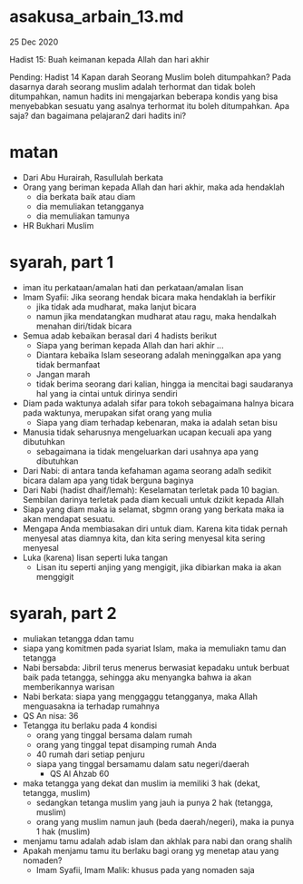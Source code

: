 # asakusa_arbain_13.md
25 Dec 2020

Hadist 15: Buah keimanan kepada Allah dan hari akhir

Pending: Hadist 14
Kapan darah Seorang Muslim boleh ditumpahkan?
Pada dasarnya darah seorang muslim adalah terhormat dan tidak boleh ditumpahkan, namun hadits ini mengajarkan beberapa kondis yang bisa menyebabkan sesuatu yang asalnya terhormat itu boleh ditumpahkan. Apa saja? dan bagaimana pelajaran2 dari hadits ini?    

# matan
* Dari Abu Hurairah, Rasullulah berkata
* Orang yang beriman kepada Allah dan hari akhir, maka ada hendaklah 
  * dia berkata baik atau diam
  * dia memuliakan tetangganya
  * dia memuliakan tamunya
* HR Bukhari Muslim

# syarah, part 1
* iman itu perkataan/amalan hati dan perkataan/amalan lisan
* Imam Syafii: Jika seorang hendak bicara maka hendaklah ia berfikir
  * jika tidak ada mudharat, maka lanjut bicara
  * namun jika mendatangkan mudharat atau ragu, maka hendalkah menahan diri/tidak bicara
* Semua adab kebaikan berasal dari 4 hadists berikut
  * Siapa yang beriman kepada Allah dan hari akhir ...
  * Diantara kebaika Islam seseorang adalah meninggalkan apa yang tidak bermanfaat
  * Jangan marah
  * tidak berima seorang dari kalian, hingga ia mencitai bagi saudaranya hal yang ia cintai 
    untuk dirinya sendiri
* Diam pada waktunya adalah sifar para tokoh sebagaimana halnya bicara pada waktunya,
  merupakan sifat orang yang mulia
  * Siapa yang diam terhadap kebenaran, maka ia adalah setan bisu
* Manusia tidak seharusnya mengeluarkan ucapan kecuali apa yang dibutuhkan
  * sebagaimana ia tidak mengeluarkan dari usahnya apa yang dibutuhkan
* Dari Nabi: di antara tanda kefahaman agama seorang adalh sedikit bicara dalam 
  apa yang tidak berguna baginya
* Dari Nabi (hadist dhaif/lemah): Keselamatan terletak pada 10 bagian.
  Sembilan darinya terletak pada diam kecuali untuk dzikit kepada Allah 
* Siapa yang diam maka ia selamat, sbgmn orang yang berkata maka ia akan mendapat sesuatu.
* Mengapa Anda membiasakan diri untuk diam.
  Karena kita tidak pernah menyesal atas diamnya kita,
  dan kita sering menyesal kita sering menyesal
* Luka (karena) lisan seperti luka tangan
  * Lisan itu seperti anjing yang mengigit, jika dibiarkan maka ia akan menggigit

# syarah, part 2
* muliakan tetangga ddan tamu
* siapa yang komitmen pada syariat Islam, maka ia memuliakn tamu dan tetangga
* Nabi bersabda: Jibril terus menerus berwasiat kepadaku untuk berbuat baik pada tetangga, 
  sehingga aku menyangka bahwa ia akan memberikannya warisan
* Nabi berkata: siapa yang menggaggu tetangganya, maka Allah menguasakna ia terhadap rumahnya
* QS An nisa: 36
* Tetangga itu berlaku pada 4 kondisi
  * orang yang tinggal bersama dalam rumah
  * orang yang tinggal tepat disamping rumah Anda
  * 40 rumah dari setiap penjuru
  * siapa yang tinggal bersamamu dalam satu negeri/daerah
    * QS Al Ahzab 60
 * maka tetangga yang dekat dan muslim ia memiliki 3 hak (dekat, tetangga, muslim)
   * sedangkan tetanga muslim yang jauh ia punya 2 hak (tetangga, muslim)
   * orang yang muslim namun jauh (beda daerah/negeri), maka ia punya 1 hak (muslim)
 * menjamu tamu adalah adab islam dan akhlak para nabi dan orang shalih
 * Apakah menjamu tamu itu berlaku bagi orang yg menetap atau yang nomaden?
   * Imam Syafii, Imam Malik: khusus pada yang nomaden saja
   
  
